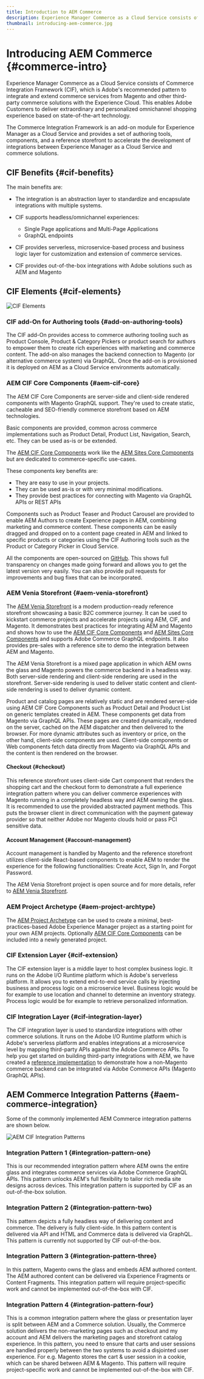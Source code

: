 ```yaml
---
title: Introduction to AEM Commerce
description: Experience Manager Commerce as a Cloud Service consists of Commerce Integration Framework (CIF), which is Adobe's recommended pattern to integrate and extend commerce services from Magento and other third-party commerce solutions with the Experience Cloud.
thumbnail: introducing-aem-commerce.jpg
---
```


# Introducing AEM Commerce {#commerce-intro}

Experience Manager Commerce as a Cloud Service consists of Commerce Integration Framework (CIF), which is Adobe's recommended pattern to integrate and extend commerce services from Magento and other third-party commerce solutions with the Experience Cloud. This enables Adobe Customers to deliver extraordinary and personalized omnichannel shopping experience based on state-of-the-art technology.

The Commerce Integration Framework is an add-on module for Experience Manager as a Cloud Service and provides a set of authoring tools, components, and a reference storefront to accelerate the development of integrations between Experience Manager as a Cloud Service and commerce solutions.

## CIF Benefits {#cif-benefits}

The main benefits are:

* The integration is an abstraction layer to standardize and encapsulate integrations with multiple systems. 

* CIF supports headless/omnichannel experiences:

   * Single Page applications and Multi-Page Applications
   * GraphQL endpoints
   
* CIF provides serverless, microservice-based process and business logic layer for customization and extension of commerce services.

* CIF provides out-of-the-box integrations with Adobe solutions such as AEM and Magento

## CIF Elements {#cif-elements}

![CIF Elements](/help/commerce-cloud/assets/cif-overview1.jpg)


### CIF add-On for Authoring tools {#add-on-authoring-tools}

The CIF add-On provides access to commerce authoring tooling such as Product Console, Product & Category Pickers or product search for authors to empower them to create rich experiences with marketing and commerce content. The add-on also manages the backend connection to Magento (or alternative commerce system) via GraphQL. Once the add-on is provisioned it is deployed on AEM as a Cloud Service environments automatically.

### AEM CIF Core Components {#aem-cif-core}

The AEM CIF Core Components are server-side and client-side rendered components with Magento GraphQL support. They're used to create static, cacheable and SEO-friendly commerce storefront based on AEM technologies.

Basic components are provided, common across commerce implementations such as Product Detail, Product List, Navigation, Search, etc. They can be used as-is or be extended.

The [AEM CIF Core Components](https://github.com/adobe/aem-core-cif-components) work like the [AEM Sites Core Components](https://github.com/adobe/aem-core-wcm-components) but are dedicated to commerce-specific use-cases.

These components key benefits are:

* They are easy to use in your projects.
* They can be used as-is or with very minimal modifications.
* They provide best practices for connecting with Magento via GraphQL APIs or REST APIs

Components such as Product Teaser and Product Carousel are provided to enable AEM Authors to create Experience pages in AEM, combining marketing and commerce content. These components can be easily dragged and dropped on to a content page created in AEM and linked to specific products or categories using the CIF Authoring tools such as the Product or Category Picker in Cloud Service.

All the components are open-sourced on [GitHub](https://github.com/adobe/aem-core-cif-components). This shows full transparency on changes made going forward and allows you to get the latest version very easily. You can also provide pull requests for improvements and bug fixes that can be incorporated.

### AEM Venia Storefront {#aem-venia-storefront}

The [AEM Venia Storefront](https://github.com/adobe/aem-cif-guides-venia) is a modern production-ready reference storefront showcasing a basic B2C commerce journey. It can be used to kickstart commerce projects and accelerate projects using AEM, CIF, and Magento. It demonstrates best practices for integrating AEM and Magento and shows how to use the [AEM CIF Core Components](https://github.com/adobe/aem-core-cif-components) and [AEM Sites Core Components](https://github.com/adobe/aem-core-wcm-components) and supports Adobe Commerce GraphQL endpoints. It also provides pre-sales with a reference site to demo the integration between AEM and Magento.

The AEM Venia Storefront is a mixed page application in which AEM owns the glass and Magento powers the commerce backend in a headless way. Both server-side rendering and client-side rendering are used in the storefront. Server-side rendering is used to deliver static content and client-side rendering is used to deliver dynamic content.

Product and catalog pages are relatively static and are rendered server-side using AEM CIF Core Components such as Product Detail and Product List on generic templates created in AEM. These components get data from Magento via GraphQL APIs.
These pages are created dynamically, rendered on the server, cached on the AEM dispatcher and then delivered to the browser.
For more dynamic attributes such as inventory or price, on the other hand, client-side components are used. Client-side components or Web components fetch data directly from Magento via GraphQL APIs and the content is then rendered on the browser.

#### Checkout {#checkout}

This reference storefront uses client-side Cart component that renders the shopping cart and the checkout form to demonstrate a full experience integration pattern where you can deliver commerce experiences with Magento running in a completely headless way and AEM owning the glass. It is recommended to use the provided abstracted payment methods. This puts the browser client in direct communication with the payment gateway provider so that neither Adobe nor Magento clouds hold or pass PCI sensitive data.

#### Account Management {#account-management}

Account management is handled by Magento and the reference storefront utilizes client-side React-based components to enable AEM to render the experience for the following functionalities: Create Acct, Sign In, and Forgot Password.

The AEM Venia Storefront project is open source and for more details, refer to [AEM Venia Storefront](https://github.com/adobe/aem-cif-guides-venia).

### AEM Project Archetype {#aem-project-archtype}

The [AEM Project Archetype](https://docs.adobe.com/content/help/en/experience-manager-core-components/using/developing/archetype/overview.html) can be used to create a minimal, best-practices-based Adobe Experience Manager project as a starting point for your own AEM projects. Optionally [AEM CIF Core Components](https://github.com/adobe/aem-core-cif-components) can be included into a newly generated project.

### CIF Extension Layer {#cif-extension}

The CIF extension layer is a middle layer to host complex business logic. It runs on the Adobe I/O Runtime platform which is Adobe's serverless platform. It allows you to extend end-to-end service calls by injecting business and process logic on a microservice level. Business logic would be for example to use location and channel to determine an inventory strategy. Process logic would be for example to retrieve personalized information. 

### CIF Integration Layer {#cif-integration-layer}

The CIF integration layer is used to standardize integrations with other commerce solutions. It runs on the Adobe I/O Runtime platform which is Adobe's serverless platform and enables integrations at a microservice level by mapping third-party APIs against the Adobe Commerce APIs. To help you get started on building third-party integrations with AEM, we have created a [reference implementation](https://github.com/adobe/commerce-cif-graphql-integration-reference) to demonstrate how a non-Magento commerce backend can be integrated via Adobe Commerce APIs (Magento GraphQL APIs). 

## AEM Commerce Integration Patterns {#aem-commerce-integration}

Some of the commonly implemented AEM Commerce integration patterns are shown below.

![AEM CIF Integration Patterns](/help/commerce-cloud/assets/aem-cif-integration-patterns-updated.JPG)


### Integration Pattern 1 {#integration-pattern-one}

This is our recommended integration pattern where AEM owns the entire glass and integrates commerce services via Adobe Commerce GraphQL APIs. This pattern unlocks AEM's full flexibility to tailor rich media site designs across devices. This integration pattern is supported by CIF as an out-of-the-box solution.


### Integration Pattern 2 {#integration-pattern-two}

This pattern depicts a fully headless way of delivering content and commerce. The delivery is fully client-side. In this pattern content is delivered via API and HTML and Commerce data is delivered via GraphQL. This pattern is currently not supported by CIF out-of-the-box.
 

### Integration Pattern 3 {#integration-pattern-three}

In this pattern, Magento owns the glass and embeds AEM authored content. The AEM authored content can be delivered via Experience Fragments or Content Fragments. This integration pattern will require project-specific work and cannot be implemented out-of-the-box with CIF.


### Integration Pattern 4 {#integration-pattern-four}

This is a common integration pattern where the glass or presentation layer is split between AEM and a Commerce solution. Usually, the Commerce solution delivers the non-marketing pages such as checkout and my account and AEM delivers the marketing pages and storefront catalog experience. In this pattern, you need to ensure that carts and user sessions are handled properly between the two systems to avoid a disjointed user experience. For e.g. Magento stores the cart & user session in a cookie, which can be shared between AEM & Magento. This pattern will require project-specific work and cannot be implemented out-of-the-box with CIF.
